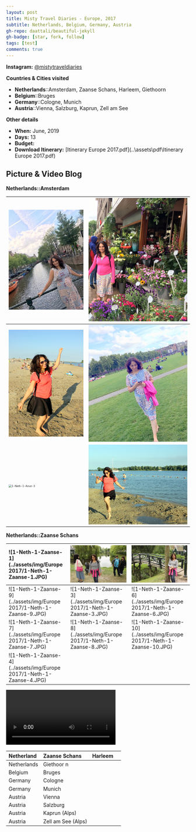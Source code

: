 ```yaml
---
layout: post
title: Misty Travel Diaries - Europe, 2017
subtitle: Netherlands, Belgium, Germany, Austria
gh-repo: daattali/beautiful-jekyll
gh-badge: [star, fork, follow]
tags: [test]
comments: true
---
```


**Instagram:** [@mistytraveldiaries](https://www.instagram.com/mistytraveldiaries/)



**Countries & Cities visited**

* **Netherlands**::Amsterdam, Zaanse Schans, Harleem, Giethoorn<br />
* **Belgium**::Bruges<br />
* **Germany**::Cologne, Munich<br />
* **Austria**::Vienna, Salzburg, Kaprun, Zell am See



**Other details**

* **When:** June, 2019
* **Days:** 13
* **Budget:** 
* **Download Itinerary:**   [Itinerary Europe 2017.pdf](..\assets\pdf\Itinerary Europe 2017.pdf) 



## Picture & Video Blog

**Netherlands::Amsterdam**

| <img src="../assets/img/Europe 2017/1-Neth-1-Amst-1.JPG" alt="1-Neth-1-Amst-1" style="zoom:80%;" /> | <img src="../assets/img/Europe 2017/1-Neth-1-Amst-2.JPG" alt="1-Neth-1-Amst-2" style="zoom:67%;" /> |
| :------ | ------- |
| <img src="../assets/img/Europe 2017/1-Neth-1-Amst-4.JPG" alt="1-Neth-1-Amst-4" style="zoom: 80%;" /> | <img src="../assets/img/Europe 2017/1-Neth-1-Amst-6.JPG" alt="1-Neth-1-Amst-6" style="zoom:80%;" /> |
| <img src="../assets/img/Europe 2017/1-Neth-1-Amst-3.JPG" alt="1-Neth-1-Amst-3" style="zoom: 50%;" /> | <img src="../assets/img/Europe 2017/1-Neth-1-Amst-5.JPG" alt="1-Neth-1-Amst-5" style="zoom:80%;" /> |



**Netherlands::Zaanse Schans**

| ![1-Neth-1-Zaanse-1](../assets/img/Europe 2017/1-Neth-1-Zaanse-1.JPG) | <img src="../assets/img/Europe 2017/1-Neth-1-Zaanse-2.JPG" alt="1-Neth-1-Zaanse-2"  /> | <img src="../assets/img/Europe 2017/1-Neth-1-Zaanse-5.JPG" alt="1-Neth-1-Zaanse-5"  /> |
| :----------------------------------------------------------- | :----------------------------------------------------------- | ------------------------------------------------------------ |
| ![1-Neth-1-Zaanse-9](../assets/img/Europe 2017/1-Neth-1-Zaanse-9.JPG) | ![1-Neth-1-Zaanse-3](../assets/img/Europe 2017/1-Neth-1-Zaanse-3.JPG) | ![1-Neth-1-Zaanse-6](../assets/img/Europe 2017/1-Neth-1-Zaanse-6.JPG) |
| ![1-Neth-1-Zaanse-7](../assets/img/Europe 2017/1-Neth-1-Zaanse-7.JPG) | ![1-Neth-1-Zaanse-8](../assets/img/Europe 2017/1-Neth-1-Zaanse-8.JPG) | ![1-Neth-1-Zaanse-10](../assets/img/Europe 2017/1-Neth-1-Zaanse-10.JPG) |
| ![1-Neth-1-Zaanse-4](../assets/img/Europe 2017/1-Neth-1-Zaanse-4.JPG) |                                                              |                                                              |

<video src="../assets/video/Zaanse-vid-1.mp4"></video>



| **Netherland** | Zaanse Schans      | Harleem |      |
| :------------- | :----------------- | ------- | ---- |
| Netherlands    | Giethoor  n        |         |      |
| Belgium        | Bruges             |         |      |
| Germany        | Cologne            |         |      |
| Germany        | Munich             |         |      |
| Austria        | Vienna             |         |      |
| Austria        | Salzburg           |         |      |
| Austria        | Kaprun (Alps)      |         |      |
| Austria        | Zell am See (Alps) |         |      |



